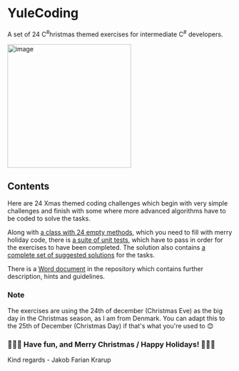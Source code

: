 # YuleCoding
A set of 24 C<sup>#</sup>hristmas themed exercises for intermediate C<sup>#</sup> developers.

<img width="277" alt="image" src="https://github.com/user-attachments/assets/05a3901d-d7bf-46af-9532-c75f70208b88">

## Contents
Here are 24 Xmas themed coding challenges which begin with very simple challenges and finish with some where more advanced algorithms have to be coded to solve the tasks.  

Along with [a class with 24 empty methods](https://github.com/xnafan/YuleCoding/blob/master/YuleCoding.Code/YuleMachine.cs), which you need to fill with merry holiday code, there is [a suite of unit tests](https://github.com/xnafan/YuleCoding/tree/master/YuleCoding.Tests), which have to pass in order for the exercises to have been completed. The solution also contains [a complete set of suggested solutions](https://github.com/xnafan/YuleCoding/blob/master/YuleCoding.Code/YuleMachineSolved.cs) for the tasks.  

There is a [Word document](https://github.com/xnafan/YuleCoding/blob/master/The%20YuleMachine.docx) in the repository which contains further description, hints and guidelines.

### Note
The exercises are using the 24th of december (Christmas Eve) as the big day in the Christmas season, as I am from Denmark. You can adapt this to the 25th of December (Christmas Day) if that's what you're used to 😊

### 🎅🎁🎄 Have fun, and Merry Christmas / Happy Holidays! 🎅🎁🎄

Kind regards - Jakob Farian Krarup
